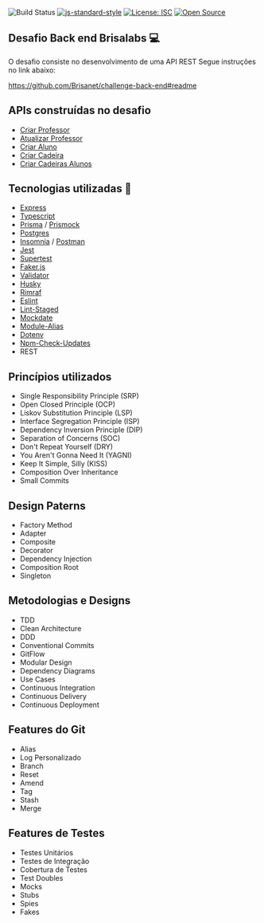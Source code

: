 ![Build Status](https://github.com/wpaq/brisanet-challenge-back-end/actions/workflows/workflow.yaml/badge.svg)
[![js-standard-style](https://img.shields.io/badge/code%20style-standard-brightgreen.svg)](http://standardjs.com)
[![License: ISC](https://img.shields.io/badge/License-ISC-blue.svg)](https://opensource.org/licenses/ISC)
[![Open Source](https://badges.frapsoft.com/os/v1/open-source.svg?v=103)](https://opensource.org/)

## Desafio Back end Brisalabs :computer:

O desafio consiste no desenvolvimento de uma API REST
Segue instruções no link abaixo:

https://github.com/Brisanet/challenge-back-end#readme


## APIs construídas no desafio

- [Criar Professor]()
- [Atualizar Professor]()
- [Criar Aluno]()
- [Criar Cadeira]()
- [Criar Cadeiras Alunos]()

## Tecnologias utilizadas :rocket:

- [Express](https://expressjs.com/pt-br/)
- [Typescript](https://www.typescriptlang.org/)
- [Prisma](https://www.prisma.io/) / [Prismock](https://www.npmjs.com/package/prismock)
- [Postgres](https://www.postgresql.org/)
- [Insomnia](https://insomnia.rest/) / [Postman](https://www.postman.com)
- [Jest](https://jestjs.io)
- [Supertest](https://www.npmjs.com/package/supertest)
- [Faker.js](https://fakerjs.dev)
- [Validator](https://www.npmjs.com/package/validator)
- [Husky](https://www.npmjs.com/package/husky)
- [Rimraf](https://www.npmjs.com/package/rimraf)
- [Eslint](https://eslint.org)
- [Lint-Staged](https://www.npmjs.com/package/lint-staged)
- [Mockdate](https://www.npmjs.com/package/mockdate)
- [Module-Alias](https://www.npmjs.com/package/module-alias)
- [Dotenv](https://www.npmjs.com/package/dotenv)
- [Npm-Check-Updates](https://www.npmjs.com/package/npm-check-updates)
- REST

## Princípios utilizados

- Single Responsibility Principle (SRP)
- Open Closed Principle (OCP)
- Liskov Substitution Principle (LSP)
- Interface Segregation Principle (ISP)
- Dependency Inversion Principle (DIP)
- Separation of Concerns (SOC)
- Don't Repeat Yourself (DRY)
- You Aren't Gonna Need It (YAGNI)
- Keep It Simple, Silly (KISS)
- Composition Over Inheritance
- Small Commits

## Design Paterns

- Factory Method
- Adapter 
- Composite
- Decorator
- Dependency Injection
- Composition Root
- Singleton

## Metodologias e Designs

- TDD
- Clean Architecture
- DDD
- Conventional Commits
- GitFlow
- Modular Design
- Dependency Diagrams
- Use Cases
- Continuous Integration
- Continuous Delivery
- Continuous Deployment

## Features do Git

- Alias
- Log Personalizado
- Branch
- Reset
- Amend
- Tag
- Stash
- Merge

## Features de Testes
- Testes Unitários
- Testes de Integração
- Cobertura de Testes
- Test Doubles
- Mocks
- Stubs
- Spies
- Fakes